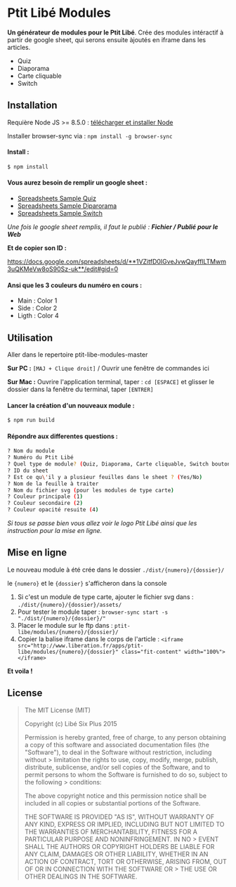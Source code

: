 # Ptit Libé Modules

**Un générateur de modules pour le Ptit Libé**. Crée des modules intéractif à partir de google sheet, qui serons ensuite àjoutés en iframe dans les articles.

- Quiz
- Diaporama
- Carte cliquable
- Switch


## Installation
Requière Node JS >= 8.5.0 : [télécharger et installer Node](https://nodejs.org/fr/)

Installer browser-sync via : `npm install -g browser-sync`

#### Install :

```bash
$ npm install
```
#### Vous aurez besoin de remplir un google sheet :

- [Spreadsheets Sample Quiz](https://docs.google.com/spreadsheets/d/19kqdeE6oRR5GQEAHaQ2zvhQghzq55aNYqcHM-ZK4Zyk/edit?usp=sharing)
- [Spreadsheets Sample Diparorama](https://docs.google.com/spreadsheets/d/1AcNEA3-i9-_0DrukFVvOilf9yd2Y0rNS_hPBr-nQ9wQ/edit?usp=sharing)
- [Spreadsheets Sample Switch](https://docs.google.com/spreadsheets/d/1KZ_IEqJwxv-W9T0X27ychB83bBDBU0Eqjd38wObjMn0/edit?usp=sharing)

_Une fois le google sheet remplis, il faut le publié : **Fichier / Publié pour le Web**_

**Et de copier son ID :**

https://docs.google.com/spreadsheets/d/**1VZitfD0IGveJvwQayfflLTMwm3uQKMeVw8oS90Sz-uk**/edit#gid=0

#### Ansi que les 3 couleurs du numéro en cours :

- Main : Color 1
- Side : Color 2
- Ligth : Color 4


## Utilisation

Aller dans le repertoire ptit-libe-modules-master

**Sur PC :** `[MAJ + Clique droit]` / Ouvrir une fenêtre de commandes ici

**Sur Mac :** Ouvrire l'application terminal, taper : `cd [ESPACE]` et glisser le dossier dans la fenêtre du terminal, taper `[ENTRER]`

#### Lancer la création d'un nouveaux module :

```bash
$ npm run build
```
#### Répondre aux differentes questions :

```bash
? Nom du module
? Numéro du Ptit Libé
? Quel type de module? (Quiz, Diaporama, Carte cliquable, Switch bouton)
? ID du sheet
? Est ce qu\'il y a plusieur feuilles dans le sheet ? (Yes/No)
? Nom de la feuille à traiter
? Nom du fichier svg (pour les modules de type carte)
? Couleur principale (1)
? Couleur secondaire (2)
? Couleur opacité resuite (4)
```
_Si tous se passe bien vous allez voir le logo Ptit Libé ainsi que les instruction pour la mise en ligne._

## Mise en ligne
Le nouveau module à été crée dans le dossier `./dist/{numero}/{dossier}/`

le `{numero}` et le `{dossier}` s'afficheron dans la console

1. Si c'est un module de type carte, ajouter le fichier svg dans : `./dist/{numero}/{dossier}/assets/`
2. Pour tester le module taper : `browser-sync start -s "./dist/{numero}/{dossier}/"`
3. Placer le module sur le ftp dans : `ptit-libe/modules/{numero}/{dossier}/`
4. Copier la balise iframe dans le corps de l'article : `<iframe src="http://www.liberation.fr/apps/ptit-libe/modules/{numero}/{dossier}" class="fit-content" width="100%"></iframe>`

**Et voila !**


## License

> The MIT License (MIT)
>
> Copyright (c) Libé Six Plus 2015
>
> Permission is hereby granted, free of charge, to any person obtaining a copy of this software and associated documentation files (the "Software"), to deal in the Software without restriction, including without > limitation the rights to use, copy, modify, merge, publish, distribute, sublicense, and/or sell copies of the Software, and to permit persons to whom the Software is furnished to do so, subject to the following > conditions:
>
> The above copyright notice and this permission notice shall be included in all copies or substantial portions of the Software.
>
> THE SOFTWARE IS PROVIDED "AS IS", WITHOUT WARRANTY OF ANY KIND, EXPRESS OR IMPLIED, INCLUDING BUT NOT LIMITED TO THE WARRANTIES OF MERCHANTABILITY, FITNESS FOR A PARTICULAR PURPOSE AND NONINFRINGEMENT. IN NO > EVENT SHALL THE AUTHORS OR COPYRIGHT HOLDERS BE LIABLE FOR ANY CLAIM, DAMAGES OR OTHER LIABILITY, WHETHER IN AN ACTION OF CONTRACT, TORT OR OTHERWISE, ARISING FROM, OUT OF OR IN CONNECTION WITH THE SOFTWARE OR > THE USE OR OTHER DEALINGS IN THE SOFTWARE.
